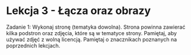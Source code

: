 # Lekcja 3 - Łącza oraz obrazy

Zadanie 1:
Wykonaj stronę (tematyka dowolna). Strona powinna zawierać kilka podstron oraz zdjęcia, które są w tematyce strony. Pamiętaj, aby używać zdjęć z wolną licencją. Pamiętaj o znacznikach poznanych na poprzednich lekcjach.